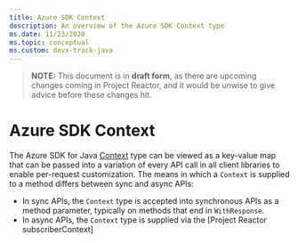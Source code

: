 ```yaml
---
title: Azure SDK Context
description: An overview of the Azure SDK Context type
ms.date: 11/23/2020
ms.topic: conceptual
ms.custom: devx-track-java
---
```


> **NOTE:** This document is in **draft form**, as there are upcoming changes coming in Project Reactor, and it would be unwise to give advice before these changes hit.

# Azure SDK Context

The Azure SDK for Java [Context](https://github.com/Azure/azure-sdk-for-java/blob/master/sdk/core/azure-core/src/main/java/com/azure/core/util/Context.java) type can be viewed as a key-value map that can be passed into a variation of every API call in all client libraries to enable per-request customization. The means in which a `Context` is supplied to a method differs between sync and async APIs:

* In sync APIs, the `Context` type is accepted into synchronous APIs as a method parameter, typically on methods that end in `WithResponse`.
* In async APIs, the `Context` type is supplied via the [Project Reactor subscriberContext]
